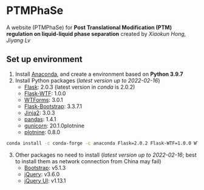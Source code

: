 # PTMPhaSe
A website (PTMPhaSe) for **Post Translational Modification (PTM) regulation on liquid-liquid phase separation** created by *Xiaokun Hong, Jiyang Lv*


## Set up environment

1. Install [Anaconda](https://www.anaconda.com/), and create a environment based on **Python 3.9.7**
2. Install Python packages (*latest version up to 2022-02-16*)
   * [Flask](https://palletsprojects.com/p/flask/): 2.0.3 (latest version in *conda* is 2.0.2)
   * [Flask-WTF](https://flask-wtf.readthedocs.io/en/1.0.x/): 1.0.0
   * [WTForms](https://wtforms.readthedocs.io/en/3.0.x/): 3.0.1
   * [Flask-Bootstrap](https://pythonhosted.org/Flask-Bootstrap/): 3.3.7.1
   * [Jinja2](https://palletsprojects.com/p/jinja/): 3.0.3
   * [pandas](https://pandas.pydata.org/): 1.4.1
   * [gunicorn](https://gunicorn.org/): 20.1.0plotnine
   * [plotnine](https://github.com/has2k1/plotnine.git): 0.8.0

```bash
conda install -c conda-forge -c anaconda Flask=2.0.2 Flask-WTF=1.0.0 WTForms=3.0.1 Flask-Bootstrap=3.3.7.1 Jinja2=3.0.3 pandas=1.4.1 gunicorn=20.1.0 plotnine=0.8.0
```

3. Other packages no need to install (*latest version up to 2022-02-16*; best to install them as network connection from China may fail)
   * [Bootstrap](https://getbootstrap.com/): v5.1.3
   * [jQuery](https://jquery.com/): v3.6.0
   * [jQuery UI](https://jqueryui.com/): v1.13.1
